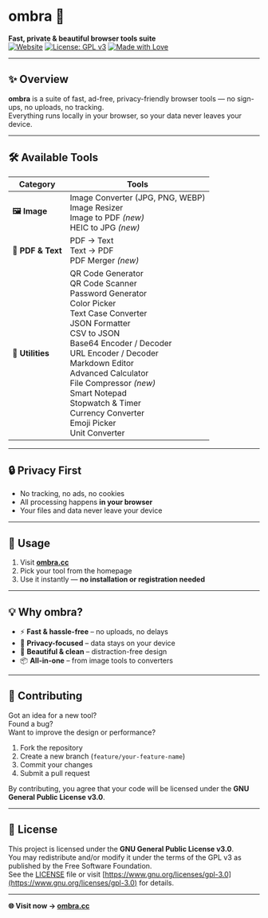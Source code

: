 # ombra 🌙  
**Fast, private & beautiful browser tools suite**  
[![Website](https://img.shields.io/website?url=https%3A%2F%2Fombra.cc&label=Visit%20ombra.cc&style=flat-square)](https://ombra.cc)
[![License: GPL v3](https://img.shields.io/badge/License-GPLv3-blue.svg?style=flat-square)](https://www.gnu.org/licenses/gpl-3.0)
[![Made with Love](https://img.shields.io/badge/made%20with-%E2%9D%A4-red?style=flat-square)](https://ombra.cc)

---

## ✨ Overview

**ombra** is a suite of fast, ad-free, privacy-friendly browser tools — no sign-ups, no uploads, no tracking.  
Everything runs locally in your browser, so your data never leaves your device.

---

## 🛠 Available Tools

| Category        | Tools |
|-----------------|-------|
| **🖼 Image** | Image Converter (JPG, PNG, WEBP) <br> Image Resizer <br> Image to PDF *(new)* <br> HEIC to JPG *(new)* |
| **📄 PDF & Text** | PDF → Text <br> Text → PDF <br> PDF Merger *(new)* |
| **🧰 Utilities** | QR Code Generator <br> QR Code Scanner <br> Password Generator <br> Color Picker <br> Text Case Converter <br> JSON Formatter <br> CSV to JSON <br> Base64 Encoder / Decoder <br> URL Encoder / Decoder <br> Markdown Editor <br> Advanced Calculator <br> File Compressor *(new)* <br> Smart Notepad <br> Stopwatch & Timer <br> Currency Converter <br> Emoji Picker <br> Unit Converter |

---

## 🔒 Privacy First

- No tracking, no ads, no cookies
- All processing happens **in your browser**
- Your files and data never leave your device

---

## 🚀 Usage

1. Visit **[ombra.cc](https://ombra.cc)**
2. Pick your tool from the homepage
3. Use it instantly — **no installation or registration needed**

---

## 💡 Why ombra?

- ⚡ **Fast & hassle-free** – no uploads, no delays
- 🔐 **Privacy-focused** – data stays on your device
- 🎨 **Beautiful & clean** – distraction-free design
- 📦 **All-in-one** – from image tools to converters

---

## 🤝 Contributing

Got an idea for a new tool?  
Found a bug?  
Want to improve the design or performance?  

1. Fork the repository  
2. Create a new branch (`feature/your-feature-name`)  
3. Commit your changes  
4. Submit a pull request

By contributing, you agree that your code will be licensed under the **GNU General Public License v3.0**.

---

## 📜 License

This project is licensed under the **GNU General Public License v3.0**.  
You may redistribute and/or modify it under the terms of the GPL v3 as published by the Free Software Foundation.  
See the [LICENSE](LICENSE) file or visit [https://www.gnu.org/licenses/gpl-3.0](https://www.gnu.org/licenses/gpl-3.0) for details.

---

**🌐 Visit now → [ombra.cc](https://ombra.cc)**
